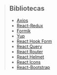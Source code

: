 > ## Bibliotecas
>
> - [Axios](#axios)
> - [React-Redux](#react-redux)
> - [Formik](#formik)
> - [Yup](#yup)
> - [React Hook Form](#react-hook-form)
> - [React Query](#react-query)
> - [React Router](#react-router)
> - [React Helmet](#react-helmet)
> - [React Icons](#react-icons)
> - [React-Bootstrap](#react-bootstrap)

